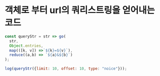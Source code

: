 # 객체로 부터 url의 쿼리스트링을 얻어내는 코드
``` javascript 
const queryStr = str => go(
  str,
  Object.entries,
  map(([k, v]) =>`${k}=${v}`),
  reduce((a,b) => `${a}&${b}`)
);

log(queryStr({limit: 10, offset: 10, type: "noice"}));
```
